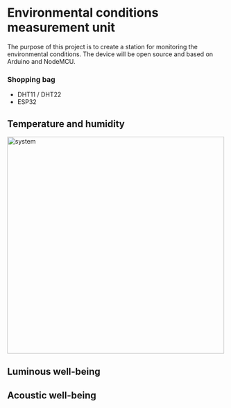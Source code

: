 # Environmental conditions measurement unit

The purpose of this project is to create a station for monitoring the environmental conditions. The device will be open source and based on Arduino and NodeMCU.

### Shopping bag
* DHT11 / DHT22
* ESP32 


## Temperature and humidity 
<img src="hhttps://www.cvbeltrame.it/wp-content/uploads/2014/06/Comfort-3.jpg" alt="system" width="500"/>


## Luminous well-being

## Acoustic well-being
